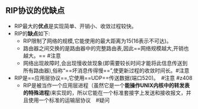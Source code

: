 ## RIP协议的优缺点
- RIP最大的**优点**是实现简单、开销小、收敛过程较快。
- RIP的**缺点**如下:
	- RIP限制了网络的规模,它能使用的最大距离为15(16表示不可达)。
	- 路由器之间交换的是路由器中的完整路由表,因此==网络规模越大,开销也越大。== #注意
	- 网络出现故障时,会出现慢收敛现象(即需要较长时间才能将此信息传送到所有路由器),俗称“==坏消息传得慢==”,使更新过程的收敛时间长。#注意
- RIP是==应用层协议==,它使用==UDP==传送数据(端口520)。　#注意 #z408 
	- RIP是被当作一个应用层进程（虽然它是一个**能操作UNIX内核中的转发表的特殊进程**)来实现的，所以它能在一个标准套接字上发送和接收报文，并且使用一个标准的运输层协议　#疑问